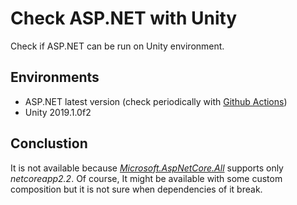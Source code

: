 # Check ASP.NET with Unity

Check if ASP.NET can be run on Unity environment.

## Environments

- ASP.NET latest version (check periodically with [Github Actions])
- Unity 2019.1.0f2

[Github Actions]: https://github.com/features/actions

## Conclustion

It is not available because *[Microsoft.AspNetCore.All]* supports only *netcoreapp2.2*. Of course, It might be available with some custom composition but it is not sure when dependencies of it break.

[Microsoft.AspNetCore.All]: https://www.nuget.org/packages/Microsoft.AspNetCore.All/
